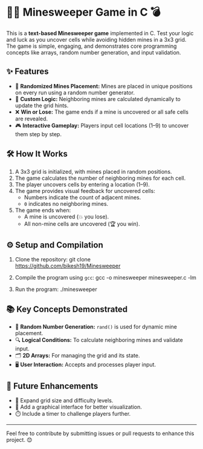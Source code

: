 
# 🕵️‍♂️ Minesweeper Game in C 💣

This is a **text-based Minesweeper game** implemented in C. Test your logic and luck as you uncover cells while avoiding hidden mines in a 3x3 grid. The game is simple, engaging, and demonstrates core programming concepts like arrays, random number generation, and input validation.

## ✨ Features
- 🎲 **Randomized Mines Placement:** Mines are placed in unique positions on every run using a random number generator.
- 🧠 **Custom Logic:** Neighboring mines are calculated dynamically to update the grid hints.
- ❌ **Win or Lose:** The game ends if a mine is uncovered or all safe cells are revealed.
- 🎮 **Interactive Gameplay:** Players input cell locations (1–9) to uncover them step by step.

## 🛠️ How It Works
1. A 3x3 grid is initialized, with mines placed in random positions.
2. The game calculates the number of neighboring mines for each cell.
3. The player uncovers cells by entering a location (1–9).
4. The game provides visual feedback for uncovered cells:
   - Numbers indicate the count of adjacent mines.
   - `0` indicates no neighboring mines.
5. The game ends when:
   - A mine is uncovered (💥 you lose).
   - All non-mine cells are uncovered (🏆 you win).

## ⚙️ Setup and Compilation
1. Clone the repository:
   git clone https://github.com/bikesh19/Minesweeper
   
2. Compile the program using `gcc`:
   gcc -o minesweeper minesweeper.c -lm
   
4. Run the program:
   ./minesweeper

## 📚 Key Concepts Demonstrated
- 🎲 **Random Number Generation:** `rand()` is used for dynamic mine placement.
- 🔍 **Logical Conditions:** To calculate neighboring mines and validate input.
- 🗂️ **2D Arrays:** For managing the grid and its state.
- 🖥️ **User Interaction:** Accepts and processes player input.

## 🚀 Future Enhancements
- 📏 Expand grid size and difficulty levels.
- 🎨 Add a graphical interface for better visualization.
- ⏱️ Include a timer to challenge players further.

---

Feel free to contribute by submitting issues or pull requests to enhance this project. 😊
